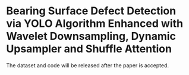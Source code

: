 # Bearing Surface Defect Detection via YOLO Algorithm Enhanced with Wavelet Downsampling, Dynamic Upsampler and Shuffle Attention

The dataset and code will be released after the paper is accepted.

